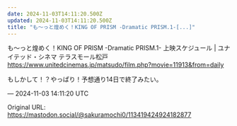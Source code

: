 ```yaml
---
date: 2024-11-03T14:11:20.500Z
updated: 2024-11-03T14:11:20.500Z
title: "も～っと煌めく！KING OF PRISM -Dramatic PRISM.1-[...]"
---
```


<p>も～っと煌めく！KING OF PRISM -Dramatic PRISM.1- 上映スケジュール | ユナイテッド・シネマ テラスモール松戸<br /><a href="https://www.unitedcinemas.jp/matsudo/film.php?movie=11913&amp;from=daily" target="_blank" rel="nofollow noopener" translate="no"><span class="invisible">https://www.</span><span class="ellipsis">unitedcinemas.jp/matsudo/film.</span><span class="invisible">php?movie=11913&amp;from=daily</span></a></p><p>もしかして！？やっぱり！予想通り14日で終了みたい。</p>

&mdash; 2024-11-03 14:11:20 UTC

Original URL: https://mastodon.social/@sakuramochi0/113419424924182877
